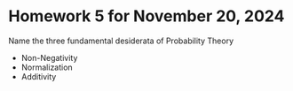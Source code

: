 # **Homework 5 for November 20, 2024**  

Name the three fundamental desiderata of Probability Theory  
+  Non-Negativity  
+  Normalization  
+  Additivity  
